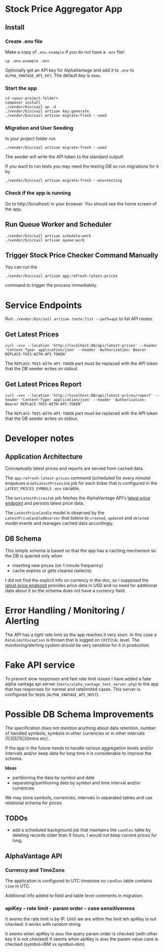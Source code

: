 # Stock Price Aggregator App

## Install

### Create .env file

Make a copy of `.env.example` if you do not have a `.env` file!

```cp .env.example .env```

Optionally get an API key for AlphaVantage and add it to `.env` to `ALPHA_VANTAGE_API_KEY`.
The default key is `demo`.

### Start the app

```
cd <your-project-folder>
composer install
./vendor/bin/sail up -d
./vendor/bin/sail artisan key:generate
./vendor/bin/sail artisan migrate:fresh --seed
```

### Migration and User Seeding
In your project folder run
```
./vendor/bin/sail artisan migrate:fresh --seed
```
The seeder will write the API token to the standard output!

If you want to run tests you may need the testing DB so run migrations for it by
```
./vendor/bin/sail artisan migrate:fresh --env=testing
```

### Check if the app is running

Go to http://localhost/ in your browser. You should see the home screen of the app.


## Run Queue Worker and Scheduler

```
./vendor/bin/sail artisan schedule:work
./vendor/bin/sail artisan queue:work
```

## Trigger Stock Price Checker Command Manually 

You can run the 
```
./vendor/bin/sail artisan app:refresh-latest-prices
```
command to trigger the process immediately.

# Service Endpoints
Run `./vendor/bin/sail artisan route:list --path=api` to list API routes.

## Get Latest Prices

```curl -vvv --location 'http://localhost:80/api/latest-prices' --header 'Content-Type: application/json' --header 'Authorization: Bearer REPLACE-THIS-WITH-API-TOKEN'```

The `REPLACE-THIS-WITH-API-TOKEN` part must be replaced with the API token that the DB seeder writes on stdout.

## Get Latest Prices Report
```curl -vvv --location 'http://localhost:80/api/latest-prices/report' --header 'Content-Type: application/json' --header 'Authorization: Bearer REPLACE-THIS-WITH-API-TOKEN'```

The `REPLACE-THIS-WITH-API-TOKEN` part must be replaced with the API token that the DB seeder writes on stdout.


# Developer notes

## Application Architecture

Conceptually latest prices and reports are served from cached data. 

The `app:refresh-latest-prices` command (scheduled for every minute) enqueues a `GetLatestPricesJob` job for each ticker that is configured in the `LATEST_PRICES_SYMBOLS` `.env` variable.

The `GetLatestPricesJob` job fetches the AlphaVantage API's [latest price endpoint](https://www.alphavantage.co/documentation/#latestprice) and persists latest price data.

The `LatestPriceCandle` model is observed by the `LatestPriceCandleObserver` that listens to `created`, `updated` and `deleted` model events and manages cached data accordingly.



## DB Schema

This simple schema is based on that the app has a caching mechanism so the DB is
queried only when
- inserting new prices (on 1 minute frequency)
- cache expires or gets cleared (selects)

I did not find the explicit info on currency in the doc, so I supposed
the [latest price endpoint](https://www.alphavantage.co/documentation/#latestprice) provides price data in USD and 
no need for additional data about it so the schema does not have a currency field.


# Error Handling / Monitoring / Alerting
The API has a tight rate limit so the app reaches it very soon. In this case a `RateLimitException` is thrown that is logged on `CRITICAL` level.
The monitoring/alerting system should be very sensitive for it in production.

# Fake API service
To prevent slow responses and fast rate limit issues I have added a fake alpha vantage api server (`tests/alpha_vantage_test_server.php`) to the app that has
responses for normal and ratelimited cases. This server is configured for tests (`ALPHA_VANTAGE_API_HOST`). 


# Possible DB Schema Improvements

The specification does not mention anything about data retention, number of handled symbols, symbols 
in other currencies or in other intervals (1|3|5|15|30mins etc).

If the app in the future needs to handle various aggregation levels and/or intervals and/or keep data for long time 
it is considerable to improve the schema.

**Ideas**
- partitioning the data by symbol and date
- separating/partitioning data by symbol and time interval and/or currencies

We may store symbols, currencies, intervals in separated tables and use relational schema for prices.

## TODOs
- add a scheduled background job that maintains the `candles` table by deleting records older than X hours. I would not keep current prices for long. 

## AlphaVantage API

### Currency and TimeZone

The application is configured to UTC timezone so `candles` table contains `time` in UTC.

Additional info added to field and table level comments in migration.

### apiKey - rate limit - param order - case sensitiveness

It seems the rate limit is by IP.
Until we are within the limit teh apiKey is not checked: it works with random string

It seems when apiKey is `demo` the query param order is checked (with other key it is not checked)
It seems when apiKey is `demo` the param value case is checked (symbol=IBM vs symbol=ibm)

